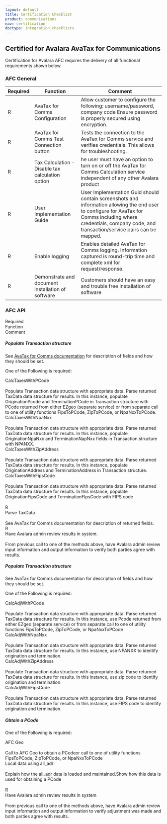 ```yaml
---
layout: default
title: Certification Checklist
product: communications
nav: certification
doctype: integration_checklists
---
```

<h2>Certified for Avalara AvaTax for Communications</h2>
<p>Certification for Avalara AFC requires the delivery of all functional requirements shown below.</p>
<h3 id="CertifiedforAvalaraAFC-AFCGeneral">AFC General</h3>
<table class="styled-table">
	<thead>
		<tr>
			<th>Required</th>
			<th>Function</th>
			<th>Comment</th>
		</tr>
	</thead>
	<tbody>
        <tr>
            <td>R</td>
            <td>AvaTax for Comms Configuration</td>
            <td>Allow customer to configure the following: username/password, company code Ensure password is properly secured using encryption.</td>
        </tr>
        <tr>
            <td>R</td>
            <td>AvaTax for Comms Test Connection button</td>
            <td>Tests the connection to the AvaTax for Comms service and verifies credentials.  This allows for troubleshooting.</td>
        </tr>
        <tr>
            <td>R</td>
            <td>Tax Calculation - Disable tax calculation option</td>
            <td>he user must have an option to turn on or off the AvaTax for Comms Calculation service independent of any other Avalara product</td>
        </tr>
        <tr>
            <td>R</td>
            <td>User Implementation Guide</td>
            <td>User Implementation Guid should contain screenshots and information allowing the end user to configure for AvaTax for Comms including where credentials, company code, and transaction/service pairs can be mapped.</td>
        </tr>
        <tr>
            <td>R</td>
            <td>Enable logging</td>
            <td>Enables detailed AvaTax for Comms logging.  Information captured is round-trip time and complete xml for request/response.</td>
        </tr>
        <tr>
            <td>R</td>
            <td>Demonstrate and document installation of software</td>
            <td>Customers should have an easy and trouble free installation of software</td>
        </tr>
    </tbody>
</table>


<h3 id="CertifiedforAvalaraAFC-AFCAPI">AFC API</h3>
<div class="row">
    <div class="col-xs-1">R<span class="hidden-xs">equired</span></div>
    <div class="col-xs-3">Function</div>
    <div class="col-xs-8">Comment</div>
</div>

<h5>Populate Transaction structure</h5>
<p>See <a href="/api-reference/communications/afc/">AvaTax for Comms documentation</a> for description of fields and how they should be set.</p>
<p>One of the Following is required:</p>
<div class="row">
    <div class="col-xs-1"></div>
    <div class="col-xs-3">CalcTaxesWithPCode</div>
    <div class="col-xs-8"><span class="visible-xs"><br /></span>Populate Transaction data structure with appropriate data.  Parse returned TaxData data structure for results.  In this instance, populate OriginationPcode and TerminationPCode in Transaction strcuture with PCode returned from either EZgeo (separate service) or from separate call to one of utility functions FipsToPCode, ZipToPCode, or NpaNxxToPCode.</div>
</div>
<div class="row">
    <div class="col-xs-1"></div>
    <div class="col-xs-3">CalcTaxesWithNpaNxx</div>
    <div class="col-xs-8"><span class="visible-xs"><br /></span>Populate Transaction data structure with appropriate data.  Parse returned TaxData data structure for results.  In this instance, populate OriginationNpaNxx and TerminationNapNxx fields in Transaction structure with NPANXX.</div>
</div>
<div class="row">
    <div class="col-xs-1"></div>
    <div class="col-xs-3">CalcTaxesWithZipAddress</div>
    <div class="col-xs-8"><span class="visible-xs"><br /></span>Populate Transaction data structure with appropriate data.  Parse returned TaxData data structure for results.  In this instance, populate OriginationAddress and TerminationAddress in Transaction structure.</div>
</div>
<div class="row">
    <div class="col-xs-1"></div>
    <div class="col-xs-3">CalcTaxesWithFipsCode</div>
    <div class="col-xs-8"><span class="visible-xs"><br /></span>Populate Transaction data structure with appropriate data.  Parse returned TaxData data structure for results.  In this instance, populate OriginationFipsCode and TerminationFIpsCode with FIPS code</div>
</div>
<br />
<div class="row">
    <div class="col-xs-1">R</div>
    <div class="col-xs-3">Parse TaxData</div>
    <div class="col-xs-8"><span class="visible-xs"><br /></span>See AvaTax for Comms documentation for description of returned fields.</div>
</div>
<div class="row">
    <div class="col-xs-1">R</div>
    <div class="col-xs-3">Have Avalara admin review results in system.</div>
    <div class="col-xs-8"><span class="visible-xs"><br /></span>From previous call to one of the methods above, have Avalara admin review input information and output information to verify both parties agree with results.</div>
</div>
<h5>Populate Transaction structure</h5>
<p>See AvaTax for Comms documentation for description of fields and how they should be set.</p>
<p>One of the Following is required:</p>
<div class="row">
    <div class="col-xs-1"></div>
    <div class="col-xs-3">CalcAdjWithPCode</div>
    <div class="col-xs-8"><span class="visible-xs"><br /></span>Populate Transaction data structure with appropriate data.  Parse returned TaxData data structure for results.  In this instance, use Pcode returned from either EZgeo (separate service) or from separate call to one of utility functions FipsToPCode, ZipToPCode, or NpaNxxToPCode</div>
</div>
<div class="row">
    <div class="col-xs-1"></div>
    <div class="col-xs-3">CalcAdjWithNpaNxx</div>
    <div class="col-xs-8"><span class="visible-xs"><br /></span>Populate Transaction data structure with appropriate data.  Parse returned TaxData data structure for results.  In this instance, use NPANXX to identify origination and termination.
</div>
</div>
<div class="row">
    <div class="col-xs-1"></div>
    <div class="col-xs-3">CalcAdjWithZipAddress</div>
    <div class="col-xs-8"><span class="visible-xs"><br /></span>Populate Transaction data structure with appropriate data.  Parse returned TaxData data structure for results.  In this instance, use zip code to identify origination and termination.</div>
</div>
<div class="row">
    <div class="col-xs-1"></div>
    <div class="col-xs-3">CalcAdjWithFipsCode</div>
    <div class="col-xs-8"><span class="visible-xs"><br /></span>Populate Transaction data structure with appropriate data.  Parse returned TaxData data structure for results.  In this instance, use FIPS code to identify origination and termination.</div>
</div>
<h5>Obtain a PCode</h5>
<p>One of the Following is required:</p>
<div class="row">
    <div class="col-xs-1"></div>
    <div class="col-xs-3">AFC Geo</div>
    <div class="col-xs-8"><span class="visible-xs"><br /></span>Call to AFC Geo to obtain a PCodeor call to one of utility functions FipsToPCode, ZipToPCode, or NpaNxxToPCode</div>
</div>
<div class="row">
    <div class="col-xs-1"></div>
    <div class="col-xs-3">Local data using all_adr</div>
    <div class="col-xs-8"><span class="visible-xs"><br /></span>Explain how the all_adr data is loaded and maintained.Show how this data is used for obtaining a PCode</div>
</div>
<br />
<div class="row padding-bottom">
    <div class="col-xs-1">R</div>
    <div class="col-xs-3">Have Avalara admin review results in system</div>
    <div class="col-xs-8"><span class="visible-xs"><br /></span>From previous call to one of the methods above, have Avalara admin review input information and output information to verify adjustment was made and both parties agree with results.</div>
</div>
